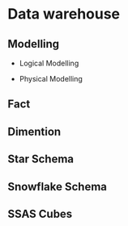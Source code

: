 
# Data warehouse


## Modelling

* Logical Modelling


* Physical Modelling





## Fact




## Dimention




## Star Schema


## Snowflake Schema


## SSAS Cubes
